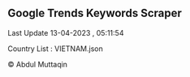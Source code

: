 

## Google Trends Keywords Scraper 
 
Last Update 13-04-2023 , 05:11:54

Country List :
VIETNAM.json



© Abdul Muttaqin 
